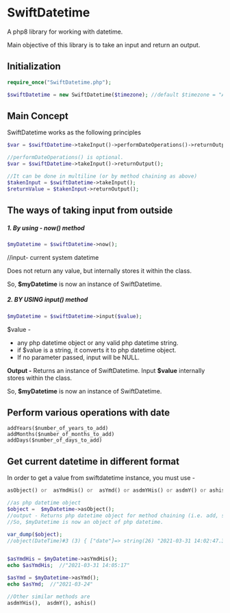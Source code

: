 # SwiftDatetime

A php8 library for working with datetime.

Main objective of this library is to take an input and return an output.



## Initialization

```php
require_once("SwiftDatetime.php");

$swiftDatetime = new SwiftDatetime($timezone); //default $timezone = "Asia/Dhaka"
```

## Main Concept

SwiftDatetime works as the following principles

```php
$var = $swiftDatetime->takeInput()->performDateOperations()->returnOutput();

//performDateOperations() is optional.
$var = $swiftDatetime->takeInput()->returnOutput();

//It can be done in multiline (or by method chaining as above) 
$takenInput = $swiftDatetime->takeInput();
$returnValue = $takenInput->returnOutput();
```



## The ways of taking input from outside

##### 1. By using - *now()* method

```php
$myDatetime = $swiftDatetime->now(); 
```

//input- current system datetime

Does not return any value, but internally stores it within the class.

So, **$myDatetime** is now an instance of SwiftDatetime.



##### 2. BY USING *input()* method

```php
$myDatetime = $swiftDatetime->input($value); 
```

$value -

- any php datetime object or any valid php datetime string.
-  if $value is a string, it converts it to php datetime object. 
- If no parameter passed, input will be NULL.

**Output -**   Returns an instance of SwiftDatetime.  Input **$value** internally stores within the class. 

So, **$myDatetime** is now an instance of SwiftDatetime.



## Perform various operations with date

```
addYears($number_of_years_to_add)
addMonths($number_of_months_to_add)
addDays($number_of_days_to_add)
```



## Get current datetime in different format

In order to get a value from swiftdatetime instance, you must use - 

```php
asObject() or  asYmdHis() or  asYmd() or asdmYHis() or asdmY() or ashis()
```



```php
//as php datetime object
$object =  $myDatetime->asObject();
//output - Returns php datetime object for method chaining (i.e. add, sub, etc).  Throws exception on failure.
//So, $myDatetime is now an object of php datetime.

var_dump($object);  
//object(DateTime)#3 (3) { ["date"]=> string(26) "2021-03-31 14:02:47.386842" ["timezone_type"]=> int(3) ["timezone"]=> string(10) "Asia/Dhaka" }


$asYmdHis = $myDatetime->asYmdHis();
echo $asYmdHis;  //"2021-03-31 14:05:17"

$asYmd = $myDatetime->asYmd();
echo $asYmd;  //"2021-03-24"

//Other similar methods are
asdmYHis(),  asdmY(), ashis()

```

